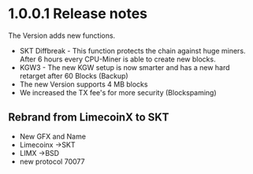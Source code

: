 1.0.0.1 Release notes
====================
The Version adds new functions. 
- SKT Diffbreak - This function protects the chain against huge miners. After 6 hours every CPU-Miner is able to create new blocks.
- KGW3 - The new KGW setup is now smarter and has a new hard retarget after 60 Blocks (Backup)
- The new Version supports 4 MB blocks
- We increased the TX fee's for more security (Blockspaming)

Rebrand from LimecoinX to SKT
----------------
- New GFX and Name
- Limecoinx ->SKT
- LIMX ->BSD
- new protocol 70077